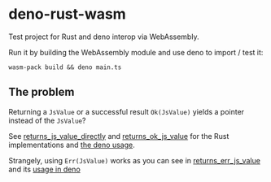 # deno-rust-wasm

Test project for Rust and deno interop via WebAssembly.

Run it by building the WebAssembly module and use deno to import / test it:

```
wasm-pack build && deno main.ts
```

## The problem

Returning a `JsValue` or a successful result `Ok(JsValue)` yields a pointer instead of the `JsValue`?

See [returns_js_value_directly](./src/lib.rs#L5-8) and [returns_ok_js_value](./src/lib.rs#L10-13) for the Rust implementations and [the deno usage](./main.ts#L7-16).

Strangely, using `Err(JsValue)` works as you can see in [returns_err_js_value](./src/lib.rs#L15-18) and its [usage in deno](./main.ts#L18-24)
